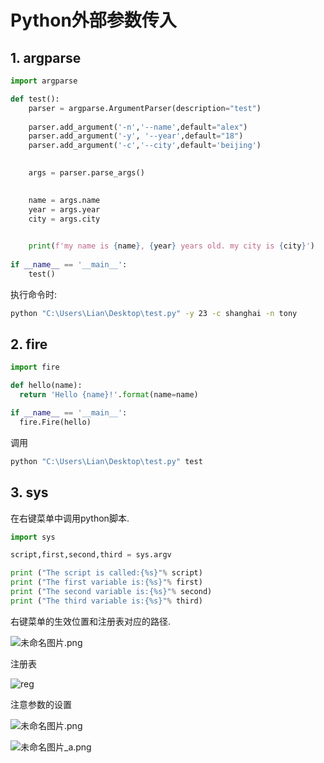 # Python外部参数传入

## 1. argparse

```python
import argparse

def test():
    parser = argparse.ArgumentParser(description="test")
    
    parser.add_argument('-n','--name',default="alex")   
    parser.add_argument('-y', '--year',default="18")
    parser.add_argument('-c','--city',default='beijing')  
    

    args = parser.parse_args()
    

    name = args.name
    year = args.year
    city = args.city
    

    print(f'my name is {name}, {year} years old. my city is {city}')
    
if __name__ == '__main__':
    test()
```

执行命令时:

```bash
python "C:\Users\Lian\Desktop\test.py" -y 23 -c shanghai -n tony 
```

## 2. fire

```python
import fire

def hello(name):
  return 'Hello {name}!'.format(name=name)

if __name__ == '__main__':
  fire.Fire(hello)
```

调用

```bash
python "C:\Users\Lian\Desktop\test.py" test
```

## 3. sys

在右键菜单中调用python脚本.

```python
import sys

script,first,second,third = sys.argv

print ("The script is called:{%s}"% script)
print ("The first variable is:{%s}"% first)
print ("The second variable is:{%s}"% second)
print ("The third variable is:{%s}"% third)
```

右键菜单的生效位置和注册表对应的路径.

![未命名图片.png](https://img1.imgtp.com/2023/01/02/U4XDv9vO.png)

注册表

![reg](https://img1.imgtp.com/2023/01/02/r79nymIu.png)

注意参数的设置

![未命名图片.png](https://img1.imgtp.com/2023/01/03/d238ULQj.png)

![未命名图片_a.png](https://img1.imgtp.com/2023/01/02/THFoQ4ow.png)
